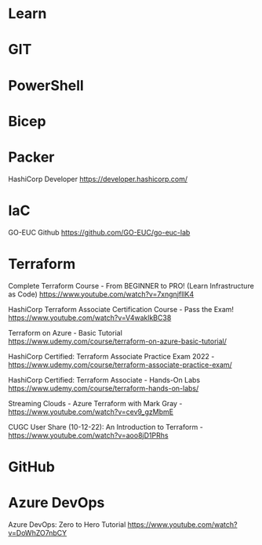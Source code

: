# **Learn**

# GIT

# PowerShell

# Bicep

# Packer
HashiCorp Developer https://developer.hashicorp.com/

# IaC
GO-EUC Github https://github.com/GO-EUC/go-euc-lab

# Terraform
Complete Terraform Course - From BEGINNER to PRO! (Learn Infrastructure as Code) https://www.youtube.com/watch?v=7xngnjfIlK4

HashiCorp Terraform Associate Certification Course - Pass the Exam! https://www.youtube.com/watch?v=V4waklkBC38

Terraform on Azure - Basic Tutorial https://www.udemy.com/course/terraform-on-azure-basic-tutorial/

HashiCorp Certified: Terraform Associate Practice Exam 2022 - https://www.udemy.com/course/terraform-associate-practice-exam/

HashiCorp Certified: Terraform Associate - Hands-On Labs https://www.udemy.com/course/terraform-hands-on-labs/

Streaming Clouds - Azure Terraform with Mark Gray - https://www.youtube.com/watch?v=cev9_gzMbmE

CUGC User Share (10-12-22): An Introduction to Terraform - https://www.youtube.com/watch?v=aoo8jD1PRhs

# GitHub

# Azure DevOps

Azure DevOps: Zero to Hero Tutorial https://www.youtube.com/watch?v=DoWhZO7nbCY
